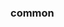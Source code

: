 <!-- Space: Projects -->
<!-- Parent: ZshFlutter -->
<!-- Title: Examples ZshFlutter -->
<!-- Label: Examples -->
<!-- Include: ./../disclaimer.md -->
<!-- Include: ac:toc -->

### common
